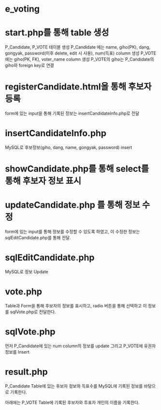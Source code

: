# e_voting

# start.php를 통해 table 생성
P_Candidate, P_VOTE 테이블 생성
P_Candidate 에는 name, giho(PK), dang, gongyak, password(이후 delete, edit 시 사용), num(득표) column 생성
P_VOTE 에는 giho(PK, FK), voter_name column 생성
P_VOTE의 giho는 P_Candidate의 giho와 foreign key로 연결

# registerCandidate.html을 통해 후보자 등록
form에 있는 input을 통해 기록된 정보는 insertCandidateInfo.php로 전달

# insertCandidateInfo.php
MySQL로 후보정보(giho, dang, name, gongyak, password) insert 

# showCandidate.php를 통해 select를 통해 후보자 정보 표시

# updateCandidate.php 를 통해 정보 수정
form에 있는 input를 통해 정보를 수정할 수 있도록 하였고, 이 수정한 정보는 sqlEditCandidate.php를 통해 전달.

# sqlEditCandidate.php 
MySQL로 정보 Update

# vote.php
Table과 Form을 통해 후보자의 정보를 표시하고, radio 버튼을 통해 선택하고 이 정보를 sqlVote.php로 전달한다.

# sqlVote.php
먼저 P_Candidate에 있는 num column의 정보를 update
그리고 P_VOTE에 유권자 정보를 Insert

# result.php
P_Candidate Table에 있는 후보자 정보와 득표수를 MySQL에 기록된 정보를 바탕으로 기록한다.

아래에는 P_VOTE Table에 기록된 후보자와 투표자 개인의 이름을 기록한다. 